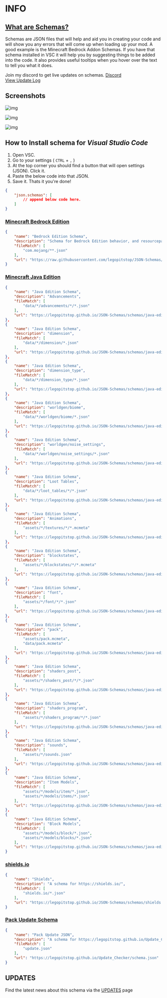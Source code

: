 # INFO

## [What are Schemas?](https://json-schema.org/understanding-json-schema/about.html)

Schemas are JSON files that will help and aid you in creating your code and
will show you any errors that will come up when loading up your mod. A good example
is the Minecraft Bedrock Addon Schemas. If you have that schema installed in VSC it will help
you by suggesting things to be added into the code. It also provides useful tooltips when you hover over the text to tell you what it does.

Join my discord to get live updates on schemas. [Discord](https://discord.gg/JbyTHWW)
<br>
[View Update Log](UPDATES.md)

## Screenshots

![img](https://cdn.discordapp.com/attachments/786714100205092915/789987247830335508/image.png "Schemas provide useful tool tips to better understand what parameters do what.")

![img](https://cdn.discordapp.com/attachments/786714100205092915/789987365791727646/image_1.png "It suggests parameters as you type.")

![img](https://cdn.discordapp.com/attachments/786714100205092915/789987943900512306/image_2.png "Alerts you if its missing a required bit of code.")

## How to Install schema for *Visual Studio Code*

1. Open VSC. 
2. Go to your settings ( `CTRL` + `,` )
3. At the top corner you should find a button that will open settings (JSON). Click it.
4. Paste the below code into that JSON.
5. Save it. Thats it you're done!

```json
{
    "json.schemas": [
        // append below code here.
    ]
}
```

### [Minecraft Bedrock Edition](https://minecraft.fandom.com/wiki/Bedrock_Edition)

```json
{
    "name": "Bedrock Edition Schema",
    "description": "Schema for Bedrock Edition behavior, and resourcepacks.",
    "fileMatch": [
        "com.mojang/**.json"
    ],
    "url": "https://raw.githubusercontent.com/legopitstop/JSON-Schemas/main/schemas/bedrock/schema.json"
}
```

### [Minecraft Java Edition](https://minecraft.fandom.com/wiki/Java_Edition)

```json
{
    "name": "Java Edition Schema",
    "description": "Advancements",
    "fileMatch": [
        "data/*/advancements/*/*.json"
    ],
    "url": "https://legopitstop.github.io/JSON-Schemas/schemas/java-edition-schema/draft-01/advancements/schema.json"
},
{
    "name": "Java Edition Schema",
    "description": "dimension",
    "fileMatch": [
        "data/*/dimension/*.json"
    ],
    "url": "https://legopitstop.github.io/JSON-Schemas/schemas/java-edition-schema/draft-01/dimension/schema.json"
},
{
    "name": "Java Edition Schema",
    "description": "dimension_type",
    "fileMatch": [
        "data/*/dimension_type/*.json"
    ],
    "url": "https://legopitstop.github.io/JSON-Schemas/schemas/java-edition-schema/draft-01/dimension_type/schema.json"
},
{
    "name": "Java Edition Schema",
    "description": "worldgen/biome",
    "fileMatch": [
        "data/*/worldgen/biome/*.json"
    ],
    "url": "https://legopitstop.github.io/JSON-Schemas/schemas/java-edition-schema/draft-01/worldgen/biome/schema.json"
},
{
    "name": "Java Edition Schema",
    "description": "worldgen/noise_settings",
    "fileMatch": [
        "data/*/worldgen/noise_settings/*.json"
    ],
    "url": "https://legopitstop.github.io/JSON-Schemas/schemas/java-edition-schema/draft-01/worldgen/noise_settings/schema.json"
},
{
    "name": "Java Edition Schema",
    "description": "Loot Tables",
    "fileMatch": [
        "data/*/loot_tables/*/*.json"
    ],
    "url": "https://legopitstop.github.io/JSON-Schemas/schemas/java-edition-schema/draft-01/loot_tables/schema.json"
},
{
    "name": "Java Edition Schema",
    "description": "Animations",
    "fileMatch": [
        "assets/*/textures/*/*.mcmeta"
    ],
    "url": "https://legopitstop.github.io/JSON-Schemas/schemas/java-edition-schema/draft-01/animation/schema.json"
},
{
    "name": "Java Edition Schema",
    "description": "blockstates",
    "fileMatch": [
        "assets/*/blockstates/*/*.mcmeta"
    ],
    "url": "https://legopitstop.github.io/JSON-Schemas/schemas/java-edition-schema/draft-01/blockstates/schema.json"
},
{
    "name": "Java Edition Schema",
    "description": "font",
    "fileMatch": [
        "assets/*/font/*/*.json"
    ],
    "url": "https://legopitstop.github.io/JSON-Schemas/schemas/java-edition-schema/draft-01/font/schema.json"
},
{
    "name": "Java Edition Schema",
    "description": "pack",
    "fileMatch": [
        "assets/pack.mcmeta",
        "data/pack.mcmeta"
    ],
    "url": "https://legopitstop.github.io/JSON-Schemas/schemas/java-edition-schema/draft-01/pack/schema.json"
},
{
    "name": "Java Edition Schema",
    "description": "shaders_post",
    "fileMatch": [
        "assets/*/shaders_post/*/*.json"
    ],
    "url": "https://legopitstop.github.io/JSON-Schemas/schemas/java-edition-schema/draft-01/shaders_post/schema.json"
},
{
    "name": "Java Edition Schema",
    "description": "shaders_program",
    "fileMatch": [
        "assets/*/shaders_program/*/*.json"
    ],
    "url": "https://legopitstop.github.io/JSON-Schemas/schemas/java-edition-schema/draft-01/shaders_program/schema.json"
},
{
    "name": "Java Edition Schema",
    "description": "sounds",
    "fileMatch": [
        "assets/*/sounds.json"
    ],
    "url": "https://legopitstop.github.io/JSON-Schemas/schemas/java-edition-schema/draft-01/sounds/schema.json"
},
{
    "name": "Java Edition Schema",
    "description": "Item Models",
    "fileMatch": [
        "assets/*/models/item/*.json",
        "assets/*/models/items/*.json"
    ],
    "url": "https://legopitstop.github.io/JSON-Schemas/schemas/java-edition-schema/draft-01/item_models/schema.json"
},
{
    "name": "Java Edition Schema",
    "description": "Block Models",
    "fileMatch": [
        "assets/*/models/block/*.json",
        "assets/*/models/blocks/*.json"
    ],
    "url": "https://legopitstop.github.io/JSON-Schemas/schemas/java-edition-schema/draft-01/block_models/schema.json"
}
```

### [shields.io](https://shields.io/)

```json
{
    "name": "Shields",
    "description": "A schema for https://shields.io/",
    "fileMatch": [
        "shields.io/*.json"
    ],
    "url": "https://legopitstop.github.io/JSON-Schemas/schemas/shields.io/schema.json"
}
```

### [Pack Update Schema](https://legopitstop.github.io/Update_Checker/)

```json
{
    "name": "Pack Update JSON",
    "description": "A schema for https://legopitstop.github.io/Update_Checker/update-checker.html",
    "fileMatch": [
        "update.json"
    ],
    "url": "https://legopitstop.github.io/Update_Checker/schema.json"
}
```

## UPDATES

Find the latest news about this schema via the [UPDATES](UPDATES.md) page
